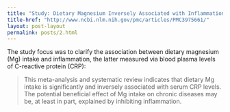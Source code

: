 ```yaml
---
title: "Study: Dietary Magnesium Inversely Associated with Inflammation"
title-href: "http://www.ncbi.nlm.nih.gov/pmc/articles/PMC3975661/"
layout: post-layout
permalink: posts/2.html
---
```


The study focus was to clarify the association between dietary magnesium (<span class="sc">M</span>g) intake and inflammation, the latter measured via blood plasma levels of <span class="sc">C</span>-reactive protein (<span class="sc">CRP</span>):

> This meta-analysis and systematic review indicates that dietary <span class="sc">M</span>g intake is significantly and inversely associated with serum <span class="sc">CRP</span> levels. The potential beneficial effect of <span class="sc">M</span>g intake on chronic diseases may be, at least in part, explained by inhibiting inflammation.
